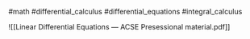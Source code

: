 #math #differential_calculus #differential_equations #integral_calculus 

![[Linear Differential Equations — ACSE Presessional material.pdf]]